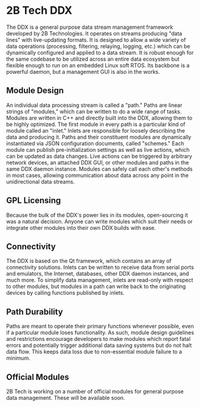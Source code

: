 # 2B Tech DDX

The DDX is a general purpose data stream management framework developed by 2B Technologies.
It operates on streams producing "data lines" with live-updating formats.  It is designed to
allow a wide variety of data operations (processing, filtering, relaying, logging, etc.)
which can be dynamically configured and applied to a data stream.  It is robust enough for the
same codebase to be utilized across an entire data ecosystem but flexible enough to run on an
embedded Linux soft RTOS.  Its backbone is a powerful daemon, but a management GUI is also in
the works.

## Module Design
An individual data processing stream is called a "path."  Paths are linear strings of
"modules," which can be written to do a wide range of tasks.  Modules are written in C++ and
directly built into the DDX, allowing them to be highly optimized.  The first module in every
path is a particular kind of module called an "inlet."  Inlets are responsible for loosely
describing the data and producing it.  Paths and their constituent modules are dynamically
instantiated via JSON configuration documents, called "schemes."  Each module can publish
pre-initialization settings as well as live actions, which can be updated as data changes.  Live
actions can be triggered by arbitrary network devices, an attached DDX GUI, or other modules and
paths in the same DDX daemon instance.  Modules can safely call each other's methods in most
cases, allowing communication about data across any point in the unidirectional data streams.

## GPL Licensing
Because the bulk of the DDX's power lies in its modules, open-sourcing it was a natural decision.
Anyone can write modules which suit their needs or integrate other modules into their own DDX
builds with ease.  

## Connectivity
The DDX is based on the Qt framework, which contains an array of connectivity solutions.  Inlets
can be written to receive data from serial ports and emulators, the Internet, databases, other
DDX daemon instances, and much more.  To simplify data management, inlets are read-only with
respect to other modules, but modules in a path can write back to the originating devices by
calling functions published by inlets.

## Path Durability
Paths are meant to operate their primary functions whenever possible, even if a particular module
loses functionality.  As such, module design guidelines and restrictions encourage developers to
make modules which report fatal errors and potentially trigger additional data saving systems but
do not halt data flow.  This keeps data loss due to non-essential module failure to a minimum.

## Official Modules
2B Tech is working on a number of official modules for general purpose data management.  These
will be available soon.
